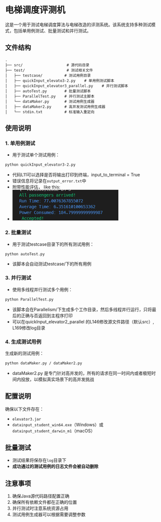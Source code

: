 # 电梯调度评测机

这是一个用于测试电梯调度算法与电梯改造的评测系统。该系统支持多种测试模式，包括单用例测试、批量测试和并行测试。

## 文件结构

```
.
├── src/                    # 源代码目录
├── test/                   # 测试相关文件
│   ├── testcase/          # 测试用例目录
│   ├── quickInput_elevato3-2.py    # 单用例测试脚本
│   ├── quickInput_elevator3_parallel.py    # 并行测试脚本
│   ├── autoTest.py        # 批量测试脚本
│   ├── ParallelTest.py    # 并行测试主脚本
│   └── dataMaker.py       # 测试用例生成器
│   ├── dataMaker2.py      # 高并发测试用例生成器
│   └── stdin.txt          # 标准输入重定向
```

## 使用说明

### 1. 单用例测试

* 用于测试单个测试用例：
```bash
python quickInput_elevator3-2.py
```
  * 代码L11可以选择是否将输出打印到终端，input_to_terminal = True
  * 错误信息将记录在`output_error.txt`中
  * 附带性能评估， like this: 
  * ![](./end.png)
### 2. 批量测试

* 用于测试testcase目录下的所有测试用例：

```bash
python autoTest.py
```
* 该脚本会自动测试testcase/下的所有用例
### 3. 并行测试

* 使用多线程并行测试多个用例：

```bash
python ParallelTest.py
```
* 该脚本会在Parallelism/下生成多个工作目录，然后多线程并行运行，只将最后的正确与否返回到主程序打印
* 可以在quickInput_elevator2_parallel 的L146修改源文件路径（默认src）, L169修改log目录
### 4. 生成测试用例

生成新的测试用例：

```bash
python dataMaker.py / dataMaker2.py
```
* dataMaker2.py 是专门针对高并发的，所有的请求在同一时间内或者极短时间内投放，以模拟真实场景下的高并发挑战
## 配置说明

确保以下文件存在：
   - `elevator3.jar`
   - `datainput_student_win64.exe`（Windows）或 `datainput_student_darwin_m1`（macOS）

## 批量测试

- 测试结果将保存在`log`目录下
- **成功通过的测试用例的日志文件会被自动删除**

## 注意事项

1. 确保Java源代码路径配置正确
2. 确保所有依赖文件都在正确的位置
3. 并行测试时注意系统资源占用
4. 测试用例生成器可以根据需要调整参数 
